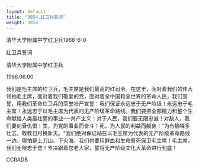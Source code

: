 ```yaml
---
layout: default
title: "3854.红卫兵誓词"
weight: 3854
---
```


清华大学附属中学红卫兵1966-6-0

红卫兵誓词

清华大学附属中学红卫兵

1966.06.00

我们是毛主席的红卫兵，毛主席是我们最高的红司令。在这里，面对着我们的伟大领袖毛主席，面对着我们敬爱的党，面对着全中国和全世界的革命人民，我们宣誓，用我们革命红卫兵的荣誉壮严宣誓：我们保证永远忠于无产阶级！永远忠于毛主席！永远忠于以毛主席为代表的无产阶级革命路线。我们要把全部精力和整个生命献给人类最壮丽的事业──共产主义！对于人民，我们要无限忠诚！对敌人，我们要刻骨仇恨！生，为党的事业而奋斗！死，为人民的利益而献身！"为有牺牲多壮志，敢教日月换新天。"我们绝对保证站在以毛主席为代表的无产阶级革命路线一边。哪怕是上刀山、下火海，我们也要用鲜血和生命誓死保卫毛主席！毛主席，我们无限忠于您！坚决跟着您老人家，誓将无产阶级文化大革命进行到底！

CCRADB

